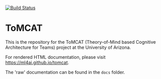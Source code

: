 [![Build Status](https://github.com/ml4ai/tomcat/workflows/build_and_test/badge.svg)](https://travis-ci.com/ml4ai/tomcat)

ToMCAT
======

This is the repository for the ToMCAT (Theory-of-Mind based Cognitive
Architecture for Teams) project at the University of Arizona.

For rendered HTML documentation, please visit https://ml4ai.github.io/tomcat.

The 'raw' documentation can be found in the `docs` folder. 
